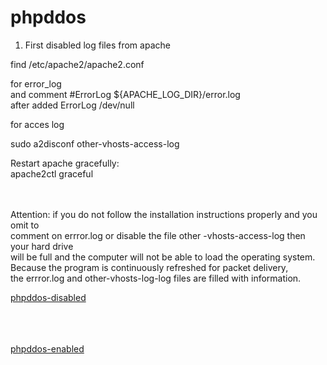 # phpddos

1) First disabled log files from apache <br>

find /etc/apache2/apache2.conf <br>

for error_log  <br>
and comment  #ErrorLog ${APACHE_LOG_DIR}/error.log <br>
after added  ErrorLog /dev/null <br> 

for acces log <br>

sudo a2disconf other-vhosts-access-log <br>

Restart apache gracefully:<br>
apache2ctl graceful <br> <br> <br>


Attention: if you do not follow the installation instructions properly and you omit to <br> 
comment on errror.log or disable the file other -vhosts-access-log then your hard drive <br>
will be full and the computer will not be able to load the operating system.<br>
Because the program is continuously refreshed for packet delivery, <br>
the errror.log and other-vhosts-log-log files are filled with information. <br>



[phpddos-disabled](phpddos_disabled.png) <br> <br> <br> <br>

[phpddos-enabled](phpddos_enabled.png) <br> <br> <br> <br>
